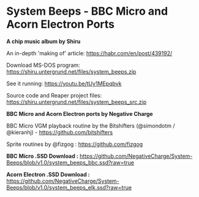 # System Beeps - BBC Micro and Acorn Electron Ports

**A chip music album by Shiru**

An in-depth 'making of' article: https://habr.com/en/post/439192/

Download MS-DOS program: https://shiru.untergrund.net/files/system_beeps.zip 

See it running: https://youtu.be/tUy1MEpqbvk 

Source code and Reaper project files: https://shiru.untergrund.net/files/system_beeps_src.zip

**BBC Micro and Acorn Electron ports by Negative Charge**

BBC Micro VGM playback routine by the Bitshifters (@simondotm / @kieranhj) - https://github.com/bitshifters

Sprite routines by @fizgog : https://github.com/fizgog

**BBC Micro .SSD Download :** https://github.com/NegativeCharge/System-Beeps/blob/v1.0/system_beeps_bbc.ssd?raw=true

**Acorn Electron .SSD Download :** https://github.com/NegativeCharge/System-Beeps/blob/v1.0/system_beeps_elk.ssd?raw=true
